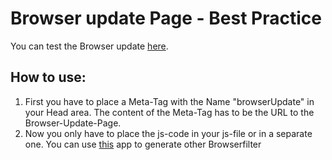 # Browser update Page - Best Practice

You can test the Browser update [here][1].

## How to use:

1.  First you have to place a Meta-Tag with the Name "browserUpdate" in your Head area. The content of the Meta-Tag has to be the URL to the Browser-Update-Page. 
2.  Now you only have to place the js-code in your js-file or in a separate one. You can use [this][2] app to generate other Browserfilter

 [1]: demo.html
 [2]: #
